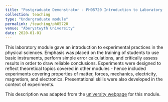 ```yaml
---
title: "Postgraduate Demonstrator - PH05720 Introduction to Laboratory Physics"
collection: teaching
type: "Undergraduate module"
permalink: /teaching/ph05720
venue: "Aberystwyth University"
date: 2020-01-01
---
```


This laboratory module gave an introduction to experimental practices in the physical sciences. Emphasis was placed on the training of students to use basic instruments, perform simple error calculations, and critically assess results in order to draw reliable conclusions. Experiments were designed to reflect theoretical topics covered in other modules - hence included experiments covering properties of matter, forces, mechanics, electricity, magnetism, and electronics. Presentational skills were also developed in the context of experiments.

This description was adapted from the <a href="https://www.aber.ac.uk/en/modules/deptcurrent/PH05720/AB1/" target="_blank">university webpage</a> for this module.